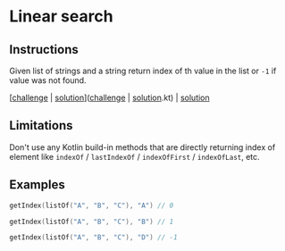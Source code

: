 # Linear search

## Instructions

Given list of strings and a string return index of th value in the list or `-1` if value was not found. 

[[challenge](challenge) | [solution](solution.kt)]([challenge](challenge) | [solution](solution.kt).kt) | [solution](solution.kt)

## Limitations

Don't use any Kotlin build-in methods that are directly returning index of element like `indexOf` / `lastIndexOf` /
`indexOfFirst` / `indexOfLast`, etc.

## Examples

```kotlin
getIndex(listOf("A", "B", "C"), "A") // 0

getIndex(listOf("A", "B", "C"), "B") // 1

getIndex(listOf("A", "B", "C"), "D") // -1
```
